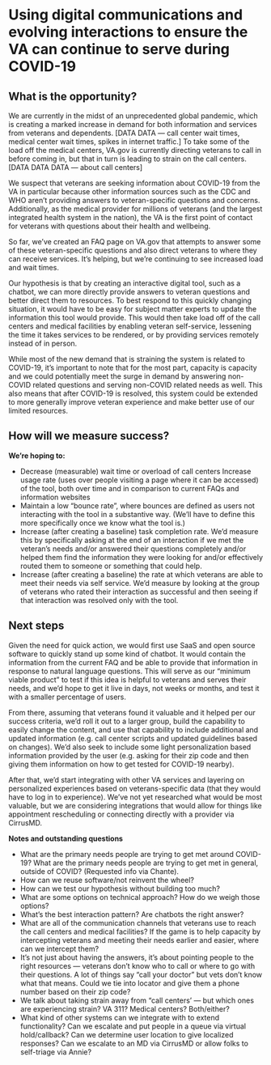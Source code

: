 # Using digital communications and evolving interactions to ensure the VA can continue to serve during COVID-19

## What is the opportunity?
We are currently in the midst of an unprecedented global pandemic, which is creating a marked increase in demand for both information and services from veterans and dependents. [DATA DATA — call center wait times, medical center wait times, spikes in internet traffic.] To take some of the load off the medical centers, VA.gov is currently directing veterans to call in before coming in, but that in turn is leading to strain on the call centers. [DATA DATA DATA — about call centers]

We suspect that veterans are seeking information about COVID-19 from the VA in particular because other information sources such as the CDC and WHO aren’t providing answers to veteran-specific questions and concerns. Additionally, as the medical provider for millions of veterans (and the largest integrated health system in the nation), the VA is the first point of contact for veterans with questions about their health and wellbeing.

So far, we’ve created an FAQ page on VA.gov that attempts to answer some of these veteran-specific questions and also direct veterans to where they can receive services. It’s helping, but we’re continuing to see increased load and wait times.   

Our hypothesis is that by creating an interactive digital tool, such as a chatbot, we can more directly provide answers to veteran questions and better direct them to resources. To best respond to this quickly changing situation, it would have to be easy for subject matter experts to update the information this tool would provide. This would then take load off of the call centers and medical facilities by enabling veteran self-service, lessening the time it takes services to be rendered, or by providing services remotely instead of in person.

While most of the new demand that is straining the system is related to COVID-19, it’s important to note that for the most part, capacity is capacity and we could potentially meet the surge in demand by answering non-COVID related questions and serving non-COVID related needs as well. This also means that after COVID-19 is resolved, this system could be extended to more generally improve veteran experience and make better use of our limited resources.

## How will we measure success?
**We’re hoping to:**
- Decrease (measurable) wait time or overload of call centers
Increase usage rate (uses over people visiting a page where it can be accessed) of the tool, both over time and in comparison to current FAQs and information websites
- Maintain a low “bounce rate”, where bounces are defined as users not interacting with the tool in a substantive way. (We’ll have to define this more specifically once we know what the tool is.)
- Increase (after creating a baseline) task completion rate. We’d measure this by specifically asking at the end of an interaction if we met the veteran’s needs and/or answered their questions completely and/or helped them find the information they were looking for and/or effectively routed them to someone or something that could help.
- Increase (after creating a baseline) the rate at which veterans are able to meet their needs via self service. We’d measure by looking at the group of veterans who rated their interaction as successful and then seeing if that interaction was resolved only with the tool.

## Next steps
Given the need for quick action, we would first use SaaS and open source software to quickly stand up some kind of chatbot. It would contain the information from the current FAQ and be able to provide that information in response to natural language questions. This will serve as our “minimum viable product” to test if this idea is helpful to veterans and serves their needs, and we’d hope to get it live in days, not weeks or months, and test it with a smaller percentage of users.

From there, assuming that veterans found it valuable and it helped per our success criteria, we’d roll it out to a larger group, build the capability to easily change the content, and use that capability to include additional and updated information (e.g. call center scripts and updated guidelines based on changes). We’d also seek to include some light personalization based information provided by the user (e.g. asking for their zip code and then giving them information on how to get tested for COVID-19 nearby).

After that, we’d start integrating with other VA services and layering on personalized experiences based on veterans-specific data (that they would have to log in to experience). We’ve not yet researched what would be most valuable, but we are considering integrations that would allow for things like appointment rescheduling or connecting directly with a provider via CirrusMD.

**Notes and outstanding questions**
- What are the primary needs people are trying to get met around COVID-19? What are the primary needs people are trying to get met in general, outside of COVID? (Requested info via Chante).
- How can we reuse software/not reinvent the wheel?
- How can we test our hypothesis without building too much?
- What are some options on technical approach? How do we weigh those options?
- What’s the best interaction pattern? Are chatbots the right answer?
- What are all of the communication channels that veterans use to reach the call centers and medical facilities? If the game is to help capacity by intercepting veterans and meeting their needs earlier and easier, where can we intercept them?
- It’s not just about having the answers, it’s about pointing people to the right resources — veterans don’t know who to call or where to go with their questions. A lot of things say “call your doctor” but vets don’t know what that means. Could we tie into locator and give them a phone number based on their zip code?
- We talk about taking strain away from “call centers’ — but which ones are experiencing strain? VA 311? Medical centers? Both/either?
- What kind of other systems can we integrate with to extend functionality? Can we escalate and put people in a queue via virtual hold/callback? Can we determine user location to give localized responses? Can we escalate to an MD via CirrusMD or allow folks to self-triage via Annie?
